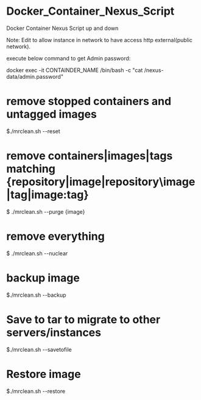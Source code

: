 # Docker_Container_Nexus_Script
Docker Container Nexus Script up and down

Note: Edit to allow instance in network to have access http external(public network).


execute below command to get  Admin password:

docker exec -it CONTAINDER_NAME /bin/bash -c "cat  /nexus-data/admin.password"
# remove stopped containers and untagged images

$./mrclean.sh --reset

# remove containers|images|tags matching {repository|image|repository\image|tag|image:tag}

$ ./mrclean.sh --purge {image}

# remove everything

$ ./mrclean.sh --nuclear

# backup image
$./mrclean.sh --backup

# Save to tar to migrate to other servers/instances
$./mrclean.sh --savetofile

# Restore image 
$./mrclean.sh --restore
